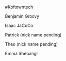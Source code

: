 #Koftowntech

Benjamin Groovy 

Isaac JaCoCo

Patrick (nick name pending)

Theo (nick name pending)

Emma Shebang!
